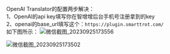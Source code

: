OpenAI Translator的配置两步解决：<br>
1、OpenAI的api key填写你在智增增后台手机号注册拿到的key <br>
2、openai的base_url填写这个：`https://plugin.smarttrot.com/` <br>
如下图所示：
![微信截图_20230925173556](https://github.com/xing61/chatgpt-plugin-key/assets/38256442/d72da024-6a0c-4191-bd4f-b3af8da88358)

![微信截图_20230925173502](https://github.com/xing61/chatgpt-plugin-key/assets/38256442/20b57b5b-c2d8-4361-8a58-e8a1a9614114)

